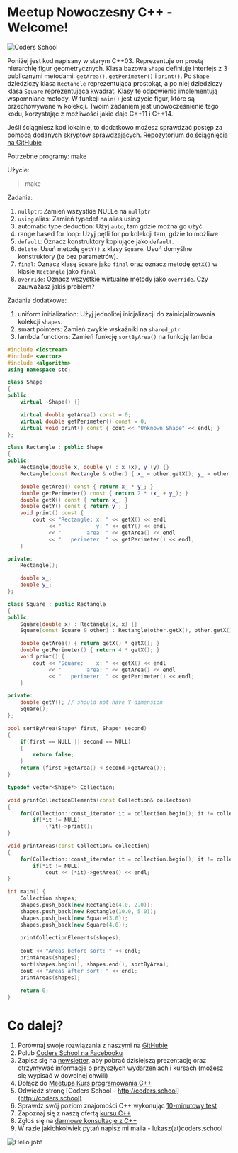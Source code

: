 # Meetup Nowoczesny C++ - Welcome!

![Coders School](http://coders.school/wp-content/uploads/2018/10/LOGO_bez_tla.png)

Poniżej jest kod napisany w starym C++03. Reprezentuje on prostą hierarchię figur geometrycznych. Klasa bazowa `Shape` definiuje interfejs z 3 publicznymi metodami: `getArea()`, `getPerimeter()` i `print()`. Po `Shape` dziedziczy klasa `Rectangle` reprezentująca prostokąt, a po niej dziedziczy klasa `Square` reprezentująca kwadrat. Klasy te odpowienio implementują wspomniane metody. W funkcji `main()` jest użycie figur, które są przechowywane w kolekcji. Twoim zadaniem jest unowocześnienie tego kodu, korzystając z możliwości jakie daje C++11 i C++14.

Jeśli ściągniesz kod lokalnie, to dodatkowo możesz sprawdzać postęp za pomocą dodanych skryptów sprawdzających. [Repozytorium do ściągnięcia na GitHubie](https://github.com/coders-school/meetup_modern_cpp)

Potrzebne programy: make

Użycie:
> make

Zadania:
1. `nullptr`:
    Zamień wszystkie NULLe na `nullptr`
1. `using` alias:
    Zamień typedef na alias using
1. automatic type deduction:
    Użyj `auto`, tam gdzie można go użyć
1. range based for loop:
    Użyj pętli for po kolekcji tam, gdzie to możliwe
1. `default`:
    Oznacz konstruktory kopiujące jako `default`.
1. `delete`:
    Usuń metodę `getY()` z klasy `Square`.
    Usuń domyślne konstruktory (te bez parametrów).
1. `final`:
    Oznacz klasę `Square` jako `final` oraz oznacz metodę `getX()` w klasie `Rectangle` jako `final`
1. `override`:
    Oznacz wszystkie wirtualne metody jako `override`. Czy zauważasz jakiś problem?
    
Zadania dodatkowe:
1. uniform initialization:
    Użyj jednolitej inicjalizacji do zainicjalizowania kolekcji `shapes`.
1. smart pointers:
    Zamień zwykłe wskażniki na `shared_ptr`
1. lambda functions:
    Zamień funkcję `sortByArea()` na funkcję lambda

```C++ runnable
#include <iostream>
#include <vector>
#include <algorithm>
using namespace std;

class Shape
{
public:
    virtual ~Shape() {}

    virtual double getArea() const = 0;
    virtual double getPerimeter() const = 0;
    virtual void print() const { cout << "Unknown Shape" << endl; }
};

class Rectangle : public Shape
{
public:
    Rectangle(double x, double y) : x_(x), y_(y) {}
    Rectangle(const Rectangle & other) { x_ = other.getX(); y_ = other.getY(); }

    double getArea() const { return x_ * y_; }
    double getPerimeter() const { return 2 * (x_ + y_); }
    double getX() const { return x_; }
    double getY() const { return y_; }
    void print() const {
    	cout << "Rectangle: x: " << getX() << endl
             << "           y: " << getY() << endl
             << "        area: " << getArea() << endl
             << "   perimeter: " << getPerimeter() << endl;
	}

private:
    Rectangle();

    double x_;
    double y_;
};

class Square : public Rectangle
{
public:
    Square(double x) : Rectangle(x, x) {}
    Square(const Square & other) : Rectangle(other.getX(), other.getX()) {}

    double getArea() { return getX() * getX(); }
    double getPerimeter() { return 4 * getX(); }
    void print() {
    	cout << "Square:    x: " << getX() << endl
             << "        area: " << getArea() << endl
             << "   perimeter: " << getPerimeter() << endl;
	}

private:
    double getY(); // should not have Y dimension
    Square();
};

bool sortByArea(Shape* first, Shape* second)
{
    if(first == NULL || second == NULL)
    {
        return false;
    }
    return (first->getArea() < second->getArea());
}

typedef vector<Shape*> Collection;

void printCollectionElements(const Collection& collection)
{
    for(Collection::const_iterator it = collection.begin(); it != collection.end(); ++it)
        if(*it != NULL)
            (*it)->print();
}

void printAreas(const Collection& collection)
{
    for(Collection::const_iterator it = collection.begin(); it != collection.end(); ++it)
        if(*it != NULL)
            cout << (*it)->getArea() << endl;
}

int main() {
	Collection shapes;
    shapes.push_back(new Rectangle(4.0, 2.0));
    shapes.push_back(new Rectangle(10.0, 5.0));
    shapes.push_back(new Square(3.0));
    shapes.push_back(new Square(4.0));
    
    printCollectionElements(shapes);
    
    cout << "Areas before sort: " << endl;
    printAreas(shapes);
    sort(shapes.begin(), shapes.end(), sortByArea);
    cout << "Areas after sort: " << endl;
    printAreas(shapes);
    
	return 0;
}
```

# Co dalej?

1. Porównaj swoje rozwiązania z naszymi na [GitHubie](https://github.com/coders-school/meetup_modern_cpp/tree/solutions)
1. Polub [Coders School na Facebooku](https://www.facebook.com/szkola.coders.school)
1. Zapisz się na [newsletter](http://coders.school/?elementor_library=formularz-mailingowy), aby pobrać dzisiejszą prezentację oraz otrzymywać informacje o przyszłych wydarzeniach i kursach (możesz się wypisać w dowolnej chwili)
1. Dołącz do [Meetupa Kurs programowania C++](https://www.meetup.com/pl-PL/Kurs-programowania-C/)
1. Odwiedź stronę [Coders School - http://coders.school](http://coders.school)
1. Sprawdź swój poziom znajomości C++ wykonując [10-minutowy test](http://coders.school/sprawdz-sie/)
1. Zapoznaj się z naszą ofertą [kursu C++](http://coders.school/kurs-cpp/)
1. Zgłoś się na [darmowe konsultacje z C++](http://coders.school/post/darmowe-konsultacje-z-cpp/)
1. W razie jakichkolwiek pytań napisz mi maila - lukasz(at)coders.school

![Hello job!](http://coders.school/wp-content/uploads/2017/06/back.jpg)
